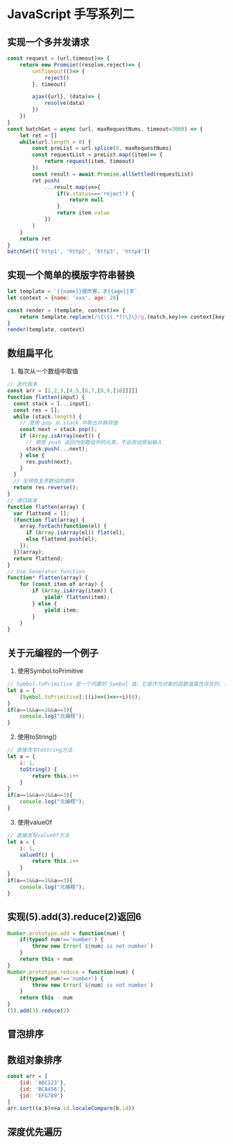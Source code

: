# JavaScript 手写系列二

## 实现一个多并发请求
```js
const request = (url,timeout)=> {
    return new Promsie((resolve,reject)=> {
        setTimeout(()=> {
            reject()
        }, timeout)

        ajax({url}, (data)=> {
            resolve(data)
        })
    })
}
const batchGet = async (url, maxRequestNums, timeout=3000) => {
    let ret = []
    while(url.length > 0) {
        const preList = url.splice(0, maxRequestNums)
        const requestList = preList.map((item)=> {
            return request(item, timeout)
        })
        const result = await Promise.allSettled(requestList)
        ret.push(
            ...result.map(v=>{
                if(v.status==='reject') {
                    return null
                }
                return item.value
            })
        )
    }
    return ret
}
batchGet(['http1', 'http2', 'http3', 'http4'])
```

<!-- ```js

async function bingFa(urlList,maxNum=1000){
  if(urlList.length>0){
    let len = Math.min(urlList.length,maxNum);
    let arr = urlList.slice(0,len);
    let urlRes = arr.map((item) => {
       return new Promise((resolve,reject) => {
         resolve(item)
       })
    });
    let res = await Promise.all(urlRes)
    return res;
  }

  return [];
}
bingFa(['1','2','3','4','5','6','7','8','9','10','11','12'],11)
``` -->
## 实现一个简单的模版字符串替换

```js
let template = `{{name}}很厉害，才{{age}}岁`
let context = {name: 'xxx', age: 20}

const render = (template, context)=> {
    return template.replace(/\{\{(.*?)\}\}/g,(match,key)=> context[key.trim()])
}
render(template, context)
```
## 数组扁平化
1. 每次从一个数组中取值
```js
// 迭代版本
const arr = [1,2,3,[4,5,[6,7,[8,9,[10]]]]]
function flatten(input) {
  const stack = [...input];
  const res = [];
  while (stack.length) {
    // 使用 pop 从 stack 中取出并移除值
    const next = stack.pop();
    if (Array.isArray(next)) {
      // 使用 push 送回内层数组中的元素，不会改动原始输入
      stack.push(...next);
    } else {
      res.push(next);
    }
  }
  // 反转恢复原数组的顺序
  return res.reverse();
}
// 递归版本
function flatten(array) {
  var flattend = [];
  (function flat(array) {
    array.forEach(function(el) {
      if (Array.isArray(el)) flat(el);
      else flattend.push(el);
    });
  })(array);
  return flattend;
}
// Use Generator function
function* flatten(array) {
    for (const item of array) {
        if (Array.isArray(item)) {
            yield* flatten(item);
        } else {
            yield item;
        }
    }
}
```
## 关于元编程的一个例子
1. 使用Symbol.toPrimitive
```js
// Symbol.toPrimitive 是一个内置的 Symbol 值，它是作为对象的函数值属性存在的，当一个对象转换为对应的原始值时，会调用此函数。
let a = {
    [Symbol.toPrimitive]:((i)=>()=>++i)(0);
}
if(a==1&&a==2&&a==3){
    console.log("元编程");
}
```
2. 使用toString()
```js
// 直接改写toString方法
let a = {
    i: 1,
    toString() {
        return this.i++
    }
}
if(a==1&&a==2&&a==3){
    console.log("元编程");
}
```
3. 使用valueOf
```js
// 直接改写valueOf方法
let a = {
    i: 1,
    valueOf() {
        return this.i++
    }
}
if(a==1&&a==2&&a==3){
    console.log("元编程");
}
```

## 实现(5).add(3).reduce(2)返回6

```js
Number.prototype.add = function(num) {
    if(typeof num!=='number') {
        throw new Error(`${num} is not number`)
    }
    return this + num
}
Number.prototype.reduce = function(num) {
    if(typeof num!=='number') {
        throw new Error(`${num} is not number`)
    }
    return this - num
}
(5).add(3).reduce(2)
```
## 冒泡排序

## 数组对象排序

```js
const arr = [
    {id: 'ABC123'},
    {id: 'BCA456'},
    {id: 'EFG789'}
]
arr.sort((a,b)=>a.id.localeCompare(b.id))
```

## 深度优先遍历

## 